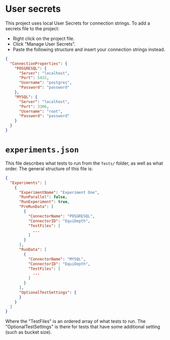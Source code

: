 ﻿# User secrets
This project uses local User Secrets for connection strings.
To add a secrets file to the project:
* Right click on the project file.
* Click "Manage User Secrets".
* Paste the following structure and insert your connection strings instead.

```json
{
  "ConnectionProperties": {
    "POSGRESQL": {
      "Server": "localhost",
      "Port": 5432,
      "Username": "postgres",
      "Password": "password"
    },
    "MYSQL": {
      "Server": "localhost",
      "Port": 3306,
      "Username": "root",
      "Password": "password"
    }
  }
}
```

# `experiments.json`
This file describes what tests to run from the `Tests/` folder, as well as what order.
The general structure of this file is:
```json
{
  "Experiments": [
    {
      "ExperimentName": "Experiment One",
      "RunParallel": false,
      "RunExperiment": true,
      "PreRunData": [
        {
          "ConnectorName": "POSGRESQL",
          "ConnectorID": "EquiDepth",
          "TestFiles": [
            ...
          ]
        }
      ],
      "RunData": [
        {
          "ConnectorName": "MYSQL",
          "ConnectorID": "EquiDepth",
          "TestFiles": [
            ...
          ]
        }
      ],
      "OptionalTestSettings": {
      }
    }
  ]
}
```

Where the "TestFiles" is an ordered array of what tests to run.
The "OptionalTestSettings" is there for tests that have some additional setting (such as bucket size).